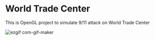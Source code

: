 # World Trade Center
This is OpenGL project to simulate 9/11 attack on World Trade Center

![ezgif com-gif-maker](https://user-images.githubusercontent.com/37510119/138593134-c8060c68-3e7b-4119-87e9-72fd298da893.gif)
